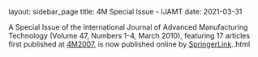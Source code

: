 layout: sidebar_page
title: 4M Special Issue - IJAMT
date: 2021-03-31

A Special Issue of the International Journal of Advanced Manufacturing Technology (Volume 47, Numbers 1-4, March 2010), featuring 17 articles first published at [4M2007](/contents/History.html), is now published online by [SpringerLink](http://springerlink.com/content/p06817703r71/?sortorder=asc&p_o=10.html)..html

  
  
